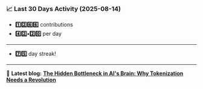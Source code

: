<!--START_STATS-->
### 📈 Last 30 Days Activity (2025-08-14)  
- **1️⃣2️⃣6️⃣6️⃣** contributions  
- **4️⃣2️⃣•2️⃣0️⃣** per day
---
- **7️⃣5️⃣** day streak!
---
📝 **Latest blog:** [**The Hidden Bottleneck in AI's Brain: Why Tokenization Needs a Revolution**](https://andriak.com/blog/tokenization-revolution)
<!--END_STATS-->
